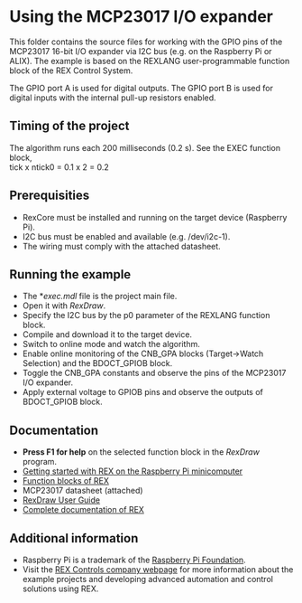 Using the MCP23017 I/O expander 
===============================

This folder contains the source files for working with the GPIO pins of the
MCP23017 16-bit I/O expander via I2C bus (e.g. on the Raspberry Pi or ALIX). 
The example is based on the REXLANG user-programmable function block of the REX
Control System. 

The GPIO port A is used for digital outputs. The GPIO port B is used for digital
inputs with the internal pull-up resistors enabled. 

## Timing of the project ##

The algorithm runs each 200 milliseconds (0.2 s). See the EXEC function block,  
tick x ntick0 = 0.1 x 2 = 0.2 

## Prerequisities ##
- RexCore must be installed and running on the target device (Raspberry Pi).
- I2C bus must be enabled and available (e.g. /dev/i2c-1).
- The wiring must comply with the attached datasheet. 

## Running the example ##
- The **exec.mdl* file is the project main file.
- Open it with *RexDraw*.
- Specify the I2C bus by the p0 parameter of the REXLANG function block.
- Compile and download it to the target device.
- Switch to online mode and watch the algorithm.
- Enable online monitoring of the CNB_GPA blocks (Target->Watch Selection) and 
the BDOCT_GPIOB block.
- Toggle the CNB_GPA constants and observe the pins of the MCP23017 I/O 
expander.
- Apply external voltage to GPIOB pins and observe the outputs of BDOCT_GPIOB 
block.  

## Documentation ##

- **Press F1 for help** on the selected function block in the *RexDraw* program.
- [Getting started with REX on the Raspberry Pi minicomputer](https://www.rexcontrols.com/media/2.50.4/doc/ENGLISH/MANUALS/RexGettingStarted/RexGettingStarted_RasPi_ENG.html)
- [Function blocks of REX](https://www.rexcontrols.com/media/2.50.4/doc/ENGLISH/MANUALS/BRef/BRef_ENG.html)
- MCP23017 datasheet (attached)
- [RexDraw User Guide](https://www.rexcontrols.com/media/2.50.4/doc/ENGLISH/MANUALS/RexDraw/RexDraw_ENG.html)
- [Complete documentation of REX](http://www.rexcontrols.com/documentation-and-support)

## Additional information ##

- Raspberry Pi is a trademark of the [Raspberry Pi Foundation](http://www.raspberrypi.org).
- Visit the [REX Controls company webpage](http://www.rexcontrols.com) 
for more information about the example projects and developing advanced 
automation and control solutions using REX.


